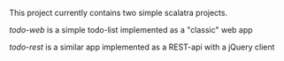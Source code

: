 This project currently contains two simple scalatra projects.

*todo-web* is a simple todo-list implemented as a "classic" web app

*todo-rest* is a similar app implemented as a REST-api with a jQuery client
